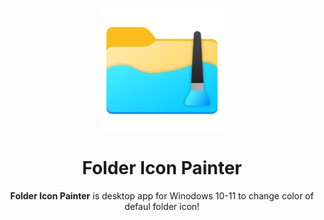 <p align="center">
  <a href="">
    <img src="src\FIP.App\FIP.App\Assets\logo.png?raw=true" align="center" alt="Cropper.Blazor" width="200 px">
  </a>
  <h1 align="center">
    Folder Icon Painter
  </h1>
  <p align="center">
    <b>Folder Icon Painter</b> is desktop app for Winodows 10-11 to change color of defaul folder icon!</a>
  </p>
</p>